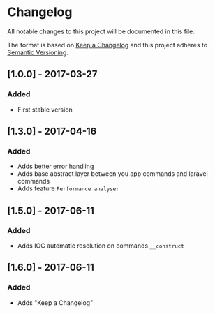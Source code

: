 # Changelog
All notable changes to this project will be documented in this file.

The format is based on [Keep a Changelog](http://keepachangelog.com/)
and this project adheres to [Semantic Versioning](http://semver.org/).

## [1.0.0] - 2017-03-27
### Added
- First stable version

## [1.3.0] - 2017-04-16
### Added
- Adds better error handling
- Adds base abstract layer between you app commands and laravel commands
- Adds feature `Performance analyser`

## [1.5.0] - 2017-06-11
### Added
- Adds IOC automatic resolution on commands `__construct`

## [1.6.0] - 2017-06-11
### Added
- Adds "Keep a Changelog"
